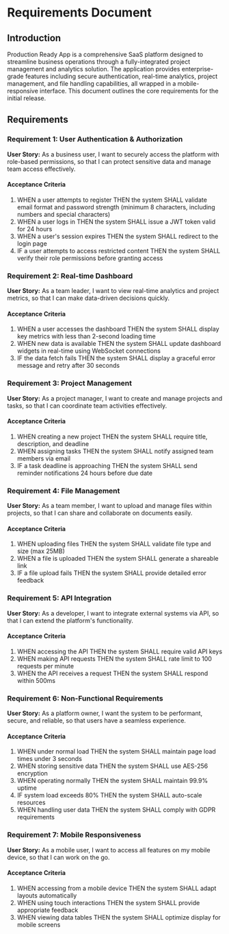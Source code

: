 # Requirements Document

## Introduction

Production Ready App is a comprehensive SaaS platform designed to streamline business operations through a fully-integrated project management and analytics solution. The application provides enterprise-grade features including secure authentication, real-time analytics, project management, and file handling capabilities, all wrapped in a mobile-responsive interface. This document outlines the core requirements for the initial release.

## Requirements

### Requirement 1: User Authentication & Authorization

**User Story:** As a business user, I want to securely access the platform with role-based permissions, so that I can protect sensitive data and manage team access effectively.

#### Acceptance Criteria

1. WHEN a user attempts to register THEN the system SHALL validate email format and password strength (minimum 8 characters, including numbers and special characters)
2. WHEN a user logs in THEN the system SHALL issue a JWT token valid for 24 hours
3. WHEN a user's session expires THEN the system SHALL redirect to the login page
4. IF a user attempts to access restricted content THEN the system SHALL verify their role permissions before granting access

### Requirement 2: Real-time Dashboard

**User Story:** As a team leader, I want to view real-time analytics and project metrics, so that I can make data-driven decisions quickly.

#### Acceptance Criteria

1. WHEN a user accesses the dashboard THEN the system SHALL display key metrics with less than 2-second loading time
2. WHEN new data is available THEN the system SHALL update dashboard widgets in real-time using WebSocket connections
3. IF the data fetch fails THEN the system SHALL display a graceful error message and retry after 30 seconds

### Requirement 3: Project Management

**User Story:** As a project manager, I want to create and manage projects and tasks, so that I can coordinate team activities effectively.

#### Acceptance Criteria

1. WHEN creating a new project THEN the system SHALL require title, description, and deadline
2. WHEN assigning tasks THEN the system SHALL notify assigned team members via email
3. IF a task deadline is approaching THEN the system SHALL send reminder notifications 24 hours before due date

### Requirement 4: File Management

**User Story:** As a team member, I want to upload and manage files within projects, so that I can share and collaborate on documents easily.

#### Acceptance Criteria

1. WHEN uploading files THEN the system SHALL validate file type and size (max 25MB)
2. WHEN a file is uploaded THEN the system SHALL generate a shareable link
3. IF a file upload fails THEN the system SHALL provide detailed error feedback

### Requirement 5: API Integration

**User Story:** As a developer, I want to integrate external systems via API, so that I can extend the platform's functionality.

#### Acceptance Criteria

1. WHEN accessing the API THEN the system SHALL require valid API keys
2. WHEN making API requests THEN the system SHALL rate limit to 100 requests per minute
3. WHEN the API receives a request THEN the system SHALL respond within 500ms

### Requirement 6: Non-Functional Requirements

**User Story:** As a platform owner, I want the system to be performant, secure, and reliable, so that users have a seamless experience.

#### Acceptance Criteria

1. WHEN under normal load THEN the system SHALL maintain page load times under 3 seconds
2. WHEN storing sensitive data THEN the system SHALL use AES-256 encryption
3. WHEN operating normally THEN the system SHALL maintain 99.9% uptime
4. IF system load exceeds 80% THEN the system SHALL auto-scale resources
5. WHEN handling user data THEN the system SHALL comply with GDPR requirements

### Requirement 7: Mobile Responsiveness

**User Story:** As a mobile user, I want to access all features on my mobile device, so that I can work on the go.

#### Acceptance Criteria

1. WHEN accessing from a mobile device THEN the system SHALL adapt layouts automatically
2. WHEN using touch interactions THEN the system SHALL provide appropriate feedback
3. WHEN viewing data tables THEN the system SHALL optimize display for mobile screens
